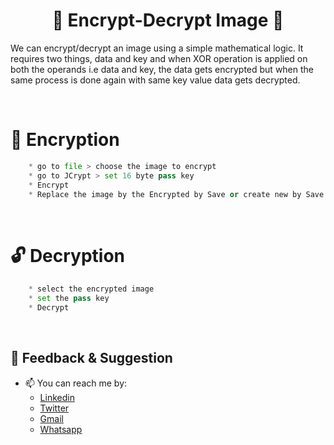 <h1 align="center"> 🔐 Encrypt-Decrypt Image 🔐 </h1>
<p align="centre">We can encrypt/decrypt an image using a simple mathematical logic. It requires two things, data and key and when XOR operation is applied on both the operands i.e data and key, the data gets encrypted but when the same process is done again with same key value data gets decrypted.</p>


&nbsp;&nbsp;&nbsp;&nbsp;&nbsp;&nbsp;&nbsp;&nbsp;&nbsp;&nbsp;&nbsp;&nbsp;&nbsp;&nbsp;&nbsp;&nbsp;&nbsp;&nbsp;&nbsp;&nbsp;&nbsp;&nbsp;&nbsp;&nbsp;&nbsp;&nbsp;&nbsp;&nbsp;&nbsp;&nbsp;&nbsp;&nbsp;&nbsp;&nbsp;&nbsp;

# 🔐 Encryption

```python
    * go to file > choose the image to encrypt
    * go to JCrypt > set 16 byte pass key
    * Encrypt
    * Replace the image by the Encrypted by Save or create new by Save As
```
&nbsp;&nbsp;&nbsp;&nbsp;&nbsp;&nbsp;&nbsp;&nbsp;&nbsp;&nbsp;&nbsp;&nbsp;&nbsp;&nbsp;&nbsp;&nbsp;&nbsp;&nbsp;&nbsp;&nbsp;&nbsp;&nbsp;&nbsp;&nbsp;&nbsp;&nbsp;&nbsp;&nbsp;&nbsp;&nbsp;&nbsp;&nbsp;&nbsp;&nbsp;&nbsp;

# 🔓 Decryption

```python
    * select the encrypted image
    * set the pass key
    * Decrypt
```

&nbsp;&nbsp;&nbsp;&nbsp;&nbsp;&nbsp;&nbsp;&nbsp;&nbsp;&nbsp;&nbsp;&nbsp;&nbsp;&nbsp;&nbsp;&nbsp;&nbsp;&nbsp;&nbsp;&nbsp;&nbsp;&nbsp;&nbsp;&nbsp;&nbsp;&nbsp;&nbsp;&nbsp;&nbsp;&nbsp;&nbsp;&nbsp;&nbsp;&nbsp;&nbsp;

      
##  📝  Feedback & Suggestion

  - 📫 You can reach me by: 
    - [Linkedin](https://www.linkedin.com/in/yash-shrivastava-a116a81b3/)
    - [Twitter](https://twitter.com/BitterAsTruth)
    - [Gmail](mailto:shrivastavayash92@gmail.com)
    - [Whatsapp](https://api.whatsapp.com/send?phone=918109369496&text=Hey%20my%20name%20is.......)

